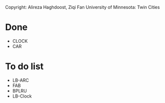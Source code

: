 Copyright: Alireza Haghdoost, Ziqi Fan
University of Minnesota: Twin Cities

Done
=========
- CLOCK
- CAR

To do list
=========
- LB-ARC
- FAB
- BPLRU
- LB-Clock
